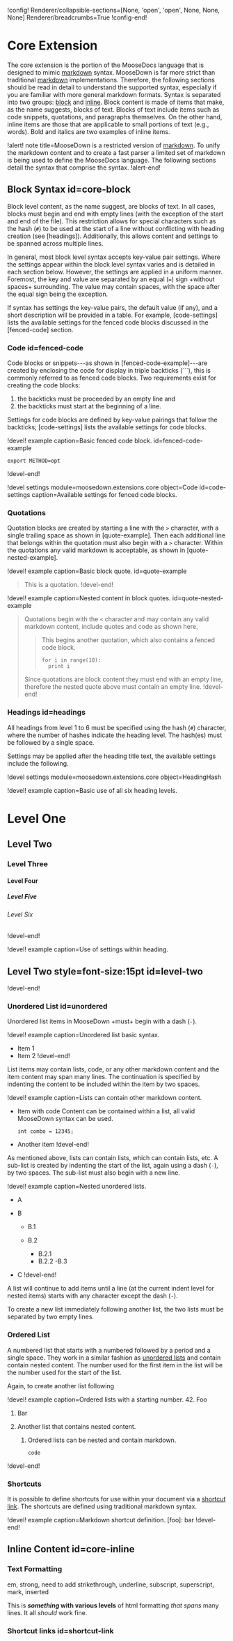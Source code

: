 !config!
Renderer/collapsible-sections=[None, 'open', 'open', None, None, None]
Renderer/breadcrumbs=True
!config-end!

# Core Extension

The core extension is the portion of the MooseDocs language that is designed to mimic [markdown]
syntax. MooseDown is far more strict than traditional [markdown] implementations.
Therefore, the following sections should be read in detail to understand the supported syntax,
especially if you are familiar with more general markdown formats.
Syntax is separated into two groups: [block](#core-block) and [inline](#core-inline). Block
content is made of items that make, as the name suggests, blocks of text. Blocks of
text include items such as code snippets, quotations, and paragraphs themselves. On the other hand,
inline items are those that are applicable to small portions of text (e.g., words). Bold and
italics are two examples of inline items.

!alert! note title=MooseDown is a restricted version of [markdown].
To unify the markdown content and to create a fast parser a limited set of
markdown is being used to define the MooseDocs language. The following sections
detail the syntax that comprise the syntax.
!alert-end!

## Block Syntax id=core-block

Block level content, as the name suggest, are blocks of text. In all cases, blocks must
begin and end with empty lines (with the exception of the start and end of the file). This
restriction allows for special characters such as the hash (`#`) to be used at the start
of a line without conflicting with heading creation (see [headings]). Additionally, this
allows content and settings to be spanned across multiple lines.

In general, most block level syntax accepts key-value pair settings. Where the settings
appear within the block level syntax varies and is detailed in each section below. However,
the settings are applied in a uniform manner. Foremost, the key and value are separated by an
equal (`=`) sign +without spaces+ surrounding. The value may contain spaces, with the space after
the equal sign being the exception.

If syntax has settings the key-value pairs, the default value (if any), and a short description
will be provided in a table. For example, [code-settings] lists the available settings
for the fenced code blocks discussed in the [fenced-code] section.

### Code id=fenced-code

Code blocks or snippets---as shown in [fenced-code-example]---are created by enclosing the code for
display in triple backticks (```), this is commonly referred to as fenced code blocks. Two
requirements exist for creating the code blocks:

1. the backticks must be proceeded by an empty line and
1. the backticks must start at the beginning of a line.

Settings for code blocks are defined by key-value pairings that follow the backticks;
[code-settings] lists the available settings for code blocks.

!devel! example caption=Basic fenced code block. id=fenced-code-example
```language=bash
export METHOD=opt
```
!devel-end!

!devel settings module=moosedown.extensions.core object=Code id=code-settings caption=Available settings for fenced code blocks.

### Quotations

Quotation blocks are created by starting a line with the `>` character, with a single trailing
space as shown in [quote-example]. Then each additional line that belongs within the quotation
must also begin with a `>` character. Within the quotations any valid markdown is acceptable,
as shown in [quote-nested-example].

!devel! example caption=Basic block quote. id=quote-example
> This is a quotation.
!devel-end!

!devel! example caption=Nested content in block quotes. id=quote-nested-example
> Quotations begin with the `<` character and may
> contain any valid markdown content, include quotes and code as shown here.
>
> > This begins another quotation, which also contains a fenced code block.
> >
> > ```language=python
> > for i in range(10):
> >   print i
> > ```
>
> Since quotations are block content they must end with an empty line,
> therefore the nested quote above must contain an empty line.
!devel-end!

### Headings id=headings
All headings from level 1 to 6 must be specified using the hash (`#`) character, where the
number of hashes indicate the heading level. The hash(es) must be followed by a single space.

Settings may be applied after the heading title text, the available settings include the
following.

!devel settings module=moosedown.extensions.core object=HeadingHash

!devel! example caption=Basic use of all six heading levels.
# Level One
## Level Two
### Level Three
#### Level Four
##### Level Five
###### Level Six
!devel-end!


!devel! example caption=Use of settings within heading.
## Level Two style=font-size:15pt id=level-two
!devel-end!

### Unordered List id=unordered
Unordered list items in MooseDown +must+ begin with a dash (`-`).

!devel! example caption=Unordered list basic syntax.
- Item 1
- Item 2
!devel-end!

List items may contain lists, code, or any other markdown content and the item content may
span many lines. The continuation is specified by indenting the content to be included within the
item by two spaces.

!devel! example caption=Lists can contain other markdown content.
- Item with code
  Content can be contained within a list, all valid MooseDown syntax can be used.

  ```
  int combo = 12345;
  ```
- Another item
!devel-end!


As mentioned above, lists can contain lists, which can contain lists, etc.
A sub-list is created by indenting the start of the list, again using a dash (`-`), by two spaces.
The sub-list must also begin with a new line.

!devel! example caption=Nested unordered lists.
- A
- B

  - B.1
  - B.2

    - B.2.1
    - B.2.2
  -B.3
- C
!devel-end!

A list will continue to add items until a line (at the current indent level for nested items)
starts with any character except the dash (`-`).

To create a new list immediately following another list, the two lists must be separated by
two empty lines.

### Ordered List
A numbered list that starts with a numbered followed by a period and a single space. They work
in a similar fashion as [unordered lists](#unordered) and contain contain nested content. The
number used for the first item in the list will be the number used for the start of the list.

Again, to create another list following


!devel! example caption=Ordered lists with a starting number.
42. Foo
1. Bar


1. Another list that contains nested content.

   1. Ordered lists can be nested and contain markdown.

      ```
      code
      ```
!devel-end!

### Shortcuts

It is possible to define shortcuts for use within your document via a [shortcut link](#shortcut-link). The shortcuts
are defined using traditional markdown syntax.

!devel! example caption=Markdown shortcut definition.
[foo]: bar
!devel-end!



## Inline Content id=core-inline

### Text Formatting

em, strong, need to add strikethrough, underline, subscript, superscript, mark, inserted

This is ***something* with various
levels** of html formatting *that
spans* many lines. It all *should* work
fine.

### Shortcut links id=shortcut-link






[markdown]: https://en.wikipedia.org/wiki/Markdown
